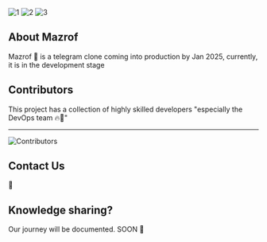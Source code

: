 

![1](https://github.com/user-attachments/assets/b36cf3c0-cf20-47ff-a62b-a57b189b5a0d)
![2](https://github.com/user-attachments/assets/41bc7375-ca06-4e15-9a08-4340191deb7e)
![3](https://github.com/user-attachments/assets/6fdb4561-9158-4ca5-93b7-1a4c103dab37)


## About Mazrof
Mazrof 💌 is a telegram clone coming into production by Jan 2025, currently, it is in the development stage

## Contributors
This project has a collection of highly skilled developers "especially the DevOps team 🔥🤥"

---
![Contributors](https://img.shields.io/github/contributors/Mazrof/.github.svg)

## Contact Us
📧

## Knowledge sharing?
Our journey will be documented. SOON 💙
